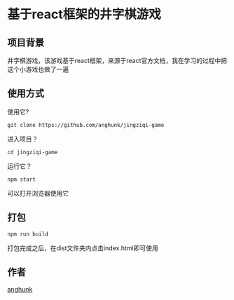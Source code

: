 # 基于react框架的井字棋游戏

## 项目背景
井字棋游戏，该游戏基于react框架，来源于react官方文档，我在学习的过程中把这个小游戏也做了一遍

## 使用方式
使用它?
```shell
git clone https://github.com/anghunk/jingziqi-game
```

进入项目？
```shell
cd jingziqi-game
```

运行它？
```shell
npm start
```

可以打开浏览器使用它


## 打包

```shell
npm run build
```

打包完成之后，在dist文件夹内点击index.html即可使用

## 作者
[anghunk](https://github.com/anghunk)
